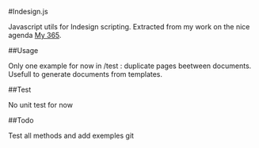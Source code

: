 #Indesign.js

Javascript utils for Indesign scripting. 
Extracted from my work on the nice agenda [My 365](https://my365.fr).

##Usage

Only one example for now in /test : duplicate pages beetween documents.
Usefull to generate documents from templates.

##Test

No unit test for now

##Todo

Test all methods and add exemples
git 